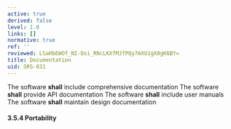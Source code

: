 ```yaml
---
active: true
derived: false
level: 1.0
links: []
normative: true
ref: ''
reviewed: LSaHbEWOf_NI-Doi_RNcLKXfMJfPQy7mXU1gX8gK6BY=
title: Documentation
uid: SRS-031
---
```


The software **shall** include comprehensive documentation
The software **shall** provide API documentation
The software **shall** include user manuals
The software **shall** maintain design documentation

#### 3.5.4 Portability